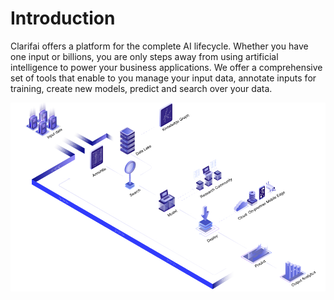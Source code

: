 # Introduction

Clarifai offers a platform for the complete AI lifecycle. Whether you have one input or billions, you are only steps away from using artificial intelligence to power your business applications. We offer a comprehensive set of tools that enable to you manage your input data, annotate inputs for training, create new models, predict and search over your data.

![](.gitbook/assets/platform_diagram.jpg)

